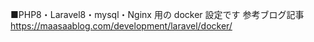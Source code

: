 ■PHP8・Laravel8・mysql・Nginx 用の docker 設定です
参考ブログ記事
　https://maasaablog.com/development/laravel/docker/
